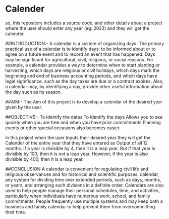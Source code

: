 # Calender
so, this repository includes a source code, and other details about a project where the user should enter any year (eg: 2023) and they will get the calender.



##INTRODUCTION:-
A calendar is a system of organizing days. The primary practical use of a calendar is to identify days: to be informed about or to agree on a future event and to record an event that has happened. Days may be significant for agricultural, civil, religious, or social reasons. For example, a calendar provides a way to determine when to start planting or harvesting, which days are religious or civil holidays, which days mark the beginning and end of business accounting periods, and which days have legal significance, such as the day taxes are due or a contract expires. Also, a calendar may, by identifying a day, provide other useful information about the day such as its season.


  
  
##AIM:-
The Aim of this project is to develop a calendar of the desired year given by the user.


##OBJECTIVE:-
To identify the dates
To identify the days
Allows you to see quickly when you are free and when you have prior commitments
Planning events or other special occasions also becomes easier.
 
In this project when the user Inputs their desired year they will get the Calender of the entire year that they have entered as Output of all 12 months. If a year is divisible by 4, then it is a leap year. But if that year is divisible by 100, then it is not a leap year. However, if the year is also divisible by 400, then it is a leap year.


##CONCLUSION
 	A calendar is convenient for regulating civil life and religious observances and for historical and scientific purposes. calendar, any system for dividing time over extended periods, such as days, months, or years, and arranging such divisions in a definite order. Calendars are also used to help people manage their personal schedules, time, and activities, particularly when individuals have numerous work, school, and family commitments. People frequently use multiple systems and may keep both a business and family calendar to help prevent them from overcommitting their time.








